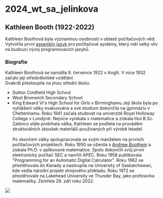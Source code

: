 # 2024_wt_sa_jelinkova
## Kathleen Booth (1922-2022)
Kathleen Boothová byla významnou osobností v oblasti počítačových věd. Vytvořila první [assembly jazyk](https://cs.wikipedia.org/wiki/Jazyk_symbolick%C3%BDch_adres) pro počítačové systémy, který měl velký vliv na budoucí vývoj programovacích jazyků.<br>
### Biografie
Kathleen Boothová se narodila 9. července 1922 v Anglii. V roce 1932 začalo její středoškolské vzdělání. <br>Dvakrát přestoupila na jinou střední školu:
* Sutton Coldfield High School
* West Bromwich Secondary School
* King Edward VI's High School for Girls v Birminghamu
Její škola byla po vyhlášení války evakuována a své studium dokončila na gymnáziu v Cheltenhamu. Roku 1941 začala studovat na univerzitě Royal Holloway College v Londýně. Nejvíce vynikala v matematice a získala titul B.Sc. Zatímco stále probíhala válka, Kathleen se podílela na provádění strukturálních zkoušek materiálů používaných při výrobě letadel.<br><br>Po skončení války spolupracovala se svým manželem na prvních počítačových projektech. Roku 1950 se oženila s [Andrew Boothem](https://en.wikipedia.org/wiki/Andrew_Donald_Booth) a získala Ph.D. v aplikované matematice. Spolu dokončili svůj první elektronický počítač SEC a navrhli APEC. Roku 1958 publikovala "Programming for an Automatic Digital Calculator". Roku 1962 se přestěhovala do Kanady a nastoupila na University of Saskatchewan, kde vedla národní projekt strojového překladu. Roku 1972 se přestěhovale na Lakehead University ve Thunder Bay, jako profesorka matematiky. Zemřela 29. září roku 2022.<br> 

![](https://i.guim.co.uk/img/media/8718d3a88a66cea8f4bddad5e566a5fddc91cb21/0_1243_2711_2711/master/2711.jpg?width=465&dpr=1&s=none)
